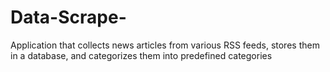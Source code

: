 # Data-Scrape-
Application that collects news articles from various RSS feeds, stores them in a database, and categorizes them into predefined categories
